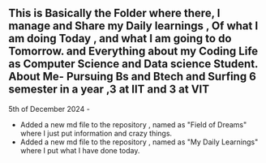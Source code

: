 
This is Basically the Folder 
where there, I manage and Share my Daily learnings ,
Of what I am doing Today , and what I am going to do Tomorrow.
and Everything about my Coding Life as Computer Science and Data science Student.
About Me- Pursuing Bs and Btech and Surfing 6 semester in a year ,3 at IIT and 3 at VIT
---


5th of December 2024 -
- Added a new md file to the repository , named as "Field of Dreams" where I just put information and crazy things.
- Added a new md file to the repository , named as "My Daily Learnings" where I put what I have done today.



